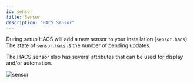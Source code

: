```yaml
---
id: sensor
title: Sensor
description: "HACS Sensor"
---
```


During setup HACS will add a new sensor to your installation (`sensor.hacs`).
The state of `sensor.hacs` is the number of pending updates.

The HACS sensor also has several attributes that can be used for display and/or automation.

![sensor](https://user-images.githubusercontent.com/15093472/59136215-5ff29d00-8982-11e9-860f-75d382a4d3b7.png)
